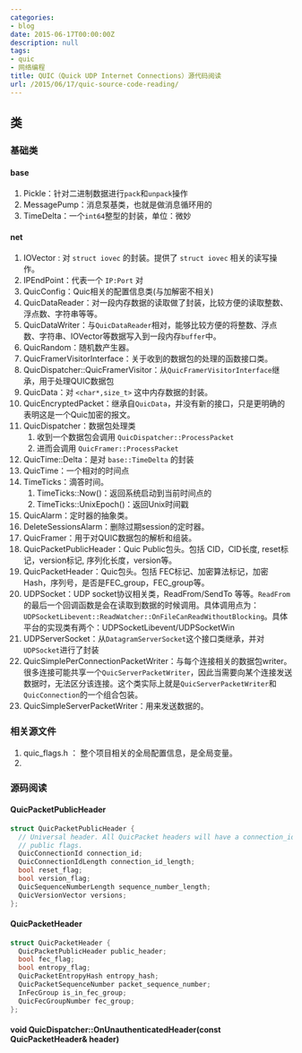 ```yaml
---
categories:
- blog
date: 2015-06-17T00:00:00Z
description: null
tags:
- quic
- 网络编程
title: QUIC（Quick UDP Internet Connections）源代码阅读
url: /2015/06/17/quic-source-code-reading/
---
```


## 类

### 基础类

#### base

1. Pickle：针对二进制数据进行`pack`和`unpack`操作
2. MessagePump：消息泵基类，也就是做消息循环用的
3. TimeDelta：一个`int64`整型的封装，单位：微妙


#### net

1. IOVector : 对 `struct iovec` 的封装。提供了 `struct iovec` 相关的读写操作。
2. IPEndPoint：代表一个 `IP:Port` 对
3. QuicConfig：Quic相关的配置信息类(与加解密不相关)
2. QuicDataReader：对一段内存数据的读取做了封装，比较方便的读取整数、浮点数、字符串等等。
3. QuicDataWriter：与`QuicDataReader`相对，能够比较方便的将整数、浮点数、字符串、IOVector等数据写入到一段内存`buffer`中。
4. QuicRandom：随机数产生器。
5. QuicFramerVisitorInterface：关于收到的数据包的处理的函数接口类。
6. QuicDispatcher::QuicFramerVisitor：从`QuicFramerVisitorInterface`继承，用于处理QUIC数据包
6. QuicData：对 `<char*,size_t>` 这中内存数据的封装。
7. QuicEncryptedPacket：继承自`QuicData`，并没有新的接口，只是更明确的表明这是一个Quic加密的报文。
8. QuicDispatcher：数据包处理类
	1. 收到一个数据包会调用 `QuicDispatcher::ProcessPacket`
	2. 进而会调用 `QuicFramer::ProcessPacket`
9. QuicTime::Delta：是对 `base::TimeDelta` 的封装
10. QuicTime：一个相对的时间点
11. TimeTicks：滴答时间。
	1. TimeTicks::Now()：返回系统启动到当前时间点的
	2. TimeTicks::UnixEpoch()：返回Unix时间戳
12. QuicAlarm：定时器的抽象类。
13. DeleteSessionsAlarm：删除过期session的定时器。
14. QuicFramer：用于对QUIC数据包的解析和组装。
15. QuicPacketPublicHeader：Quic Public包头。包括 CID，CID长度, reset标记，version标记, 序列化长度，version等。
16. QuicPacketHeader：Quic包头。包括 FEC标记、加密算法标记，加密Hash，序列号，是否是FEC_group，FEC_group等。
17. UDPSocket：UDP socket协议相关类，ReadFrom/SendTo 等等。`ReadFrom`的最后一个回调函数是会在读取到数据的时候调用。具体调用点为：`UDPSocketLibevent::ReadWatcher::OnFileCanReadWithoutBlocking`。具体平台的实现类有两个：UDPSocketLibevent/UDPSocketWin
18. UDPServerSocket：从`DatagramServerSocket`这个接口类继承，并对`UDPSocket`进行了封装
18. QuicSimplePerConnectionPacketWriter：与每个连接相关的数据包writer。很多连接可能共享一个`QuicServerPacketWriter`，因此当需要向某个连接发送数据时，无法区分该连接。这个类实际上就是`QuicServerPacketWriter`和`QuicConnection`的一个组合包装。
19. QuicSimpleServerPacketWriter：用来发送数据的。

### 相关源文件

1. quic_flags.h ： 整个项目相关的全局配置信息，是全局变量。
2. 

### 源码阅读

#### QuicPacketPublicHeader

```C++
struct QuicPacketPublicHeader {
  // Universal header. All QuicPacket headers will have a connection_id and
  // public flags.
  QuicConnectionId connection_id;
  QuicConnectionIdLength connection_id_length;
  bool reset_flag;
  bool version_flag;
  QuicSequenceNumberLength sequence_number_length;
  QuicVersionVector versions;
};
```

#### QuicPacketHeader

```C++
struct QuicPacketHeader {
  QuicPacketPublicHeader public_header;
  bool fec_flag;
  bool entropy_flag;
  QuicPacketEntropyHash entropy_hash;
  QuicPacketSequenceNumber packet_sequence_number;
  InFecGroup is_in_fec_group;
  QuicFecGroupNumber fec_group;
};
```

#### void QuicDispatcher::OnUnauthenticatedHeader(const QuicPacketHeader& header)

